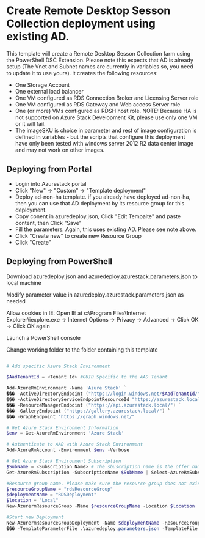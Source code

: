 # Create Remote Desktop Sesson Collection deployment using existing AD.
This template will create a Remote Desktop Sesson Collection farm using the PowerShell DSC Extension. Please note this expects that AD is already setup (The Vnet and Subnet names are currently in variables so, you need to update it to use yours). it creates the following resources:

+	One Storage Account
+	One external load balancer
+	One VM configured as RDS Connection Broker and Licensing Server role
+	One VM configured as RDS Gateway and Web access Server role
+	One (or more) VMs configured as RDSH host role. NOTE: Because HA is not supported on Azure Stack Development Kit, please use only one VM or it will fail.
+ 	The imageSKU is choice in parameter and rest of image configuration is defined in variables - but the scripts that configure this deployment have only been tested with windows server 2012 R2 data center image and may not work on other images.

## Deploying from Portal

+	Login into Azurestack portal
+	Click "New" -> "Custom" -> "Template deployment"
+	Deploy ad-non-ha template. if you already have deployed ad-non-ha, then you can use that AD deployment by its resource group for this deployment.
+	Copy conent in azuredeploy.json, Click "Edit Tempalte" and paste content, then Click "Save"
+	Fill the parameters. Again, this uses existing AD. Please see note above.
+	Click "Create new" to create new Resource Group
+	Click "Create"

## Deploying from PowerShell

Download azuredeploy.json and azuredeploy.azurestack.parameters.json to local machine 

Modify parameter value in azuredeploy.azurestack.parameters.json as needed 

Allow cookies in IE: Open IE at c:\Program Files\Internet Explorer\iexplore.exe -> Internet Options -> Privacy -> Advanced -> Click OK -> Click OK again

Launch a PowerShell console

Change working folder to the folder containing this template

```PowerShell

# Add specific Azure Stack Environment 

$AadTenantId = <Tenant Id> #GUID Specific to the AAD Tenant 

Add-AzureRmEnvironment -Name 'Azure Stack' `
��� -ActiveDirectoryEndpoint ("https://login.windows.net/$AadTenantId/") `
��� -ActiveDirectoryServiceEndpointResourceId "https://azurestack.local-api/" `
��� -ResourceManagerEndpoint ("https://api.azurestack.local/") `
��� -GalleryEndpoint ("https://gallery.azurestack.local/") `
��� -GraphEndpoint "https://graph.windows.net/"

# Get Azure Stack Environment Information 
$env = Get-AzureRmEnvironment 'Azure Stack' 

# Authenticate to AAD with Azure Stack Environment 
Add-AzureRmAccount -Environment $env -Verbose 

# Get Azure Stack Environment Subscription 
$SubName = <Subscription Name> # The sbuscription name is the offer name by default 
Get-AzureRmSubscription -SubscriptionName $SubName | Select-AzureRmSubscription

#Resource group name. Please make sure the resource group does not exist 
$resourceGroupName = "rdsResourceGroup"
$deploymentName = "RDSDeployment"
$location = "Local" 
New-AzurermResourceGroup -Name $resourceGroupName -Location $location 

#Start new Deployment
New-AzurermResourceGroupDeployment -Name $deploymentName -ResourceGroupName $resourceGroupName `
��� -TemplateParameterFile .\azuredeploy.parameters.json -TemplateFile .\azuredeploy.json

